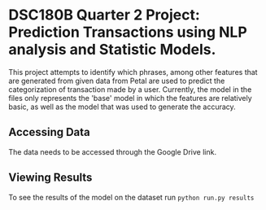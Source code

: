 # DSC180B Quarter 2 Project: Prediction Transactions using NLP analysis and Statistic Models.
This project attempts to identify which phrases, among other features that are generated from given data from Petal are used to predict the categorization of transaction made by a user. Currently, the model in the files only represents the 'base' model in which the features are relatively basic, as well as the model that was used to generate the accuracy.

## Accessing Data
The data needs to be accessed through the Google Drive link.

## Viewing Results
To see the results of the model on the dataset run ``` python run.py results ```
